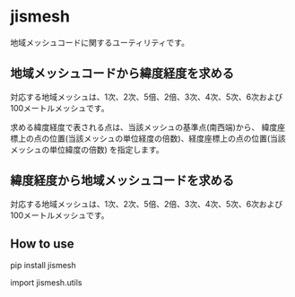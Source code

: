 # jismesh

地域メッシュコードに関するユーティリティです。

## 地域メッシュコードから緯度経度を求める

対応する地域メッシュは、1次、2次、5倍、2倍、3次、4次、5次、6次および100メートルメッシュです。  

求める緯度経度で表される点は、当該メッシュの基準点(南西端)から、
緯度座標上の点の位置(当該メッシュの単位経度の倍数)、経度座標上の点の位置(当該メッシュの単位緯度の倍数)
を指定します。

## 緯度経度から地域メッシュコードを求める
対応する地域メッシュは、1次、2次、5倍、2倍、3次、4次、5次、6次および100メートルメッシュです。  

## How to use
pip install jismesh

import jismesh.utils

